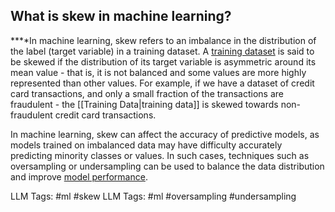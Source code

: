**What is skew in machine learning?**
-------------------------------------

**‍**In machine learning, skew refers to an imbalance in the distribution of the label (target variable) in a training dataset. A [training dataset](https://www.hopsworks.ai/dictionary/train-training-set) is said to be skewed if the distribution of its target variable is asymmetric around its mean value - that is, it is not balanced and some values are more highly represented than other values. For example, if we have a dataset of credit card transactions, and only a small fraction of the transactions are fraudulent - the [[Training Data|training data]] is skewed towards non-fraudulent credit card transactions.

In machine learning, skew can affect the accuracy of predictive models, as models trained on imbalanced data may have difficulty accurately predicting minority classes or values. In such cases, techniques such as oversampling or undersampling can be used to balance the data distribution and improve [model performance](http://www.hopsworks.ai/dictionary/model-performance).


LLM Tags:  #ml #skew
LLM Tags:  #ml #oversampling #undersampling